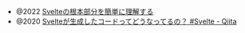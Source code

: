 
- @2022 [Svelteの根本部分を簡単に理解する](https://zenn.dev/k_sato/articles/c3838151543b12)
- @2020 [Svelteが生成したコードってどうなってるの？ #Svelte - Qiita](https://qiita.com/megasys1968/items/5511bdc5f3121b7d29cf)

